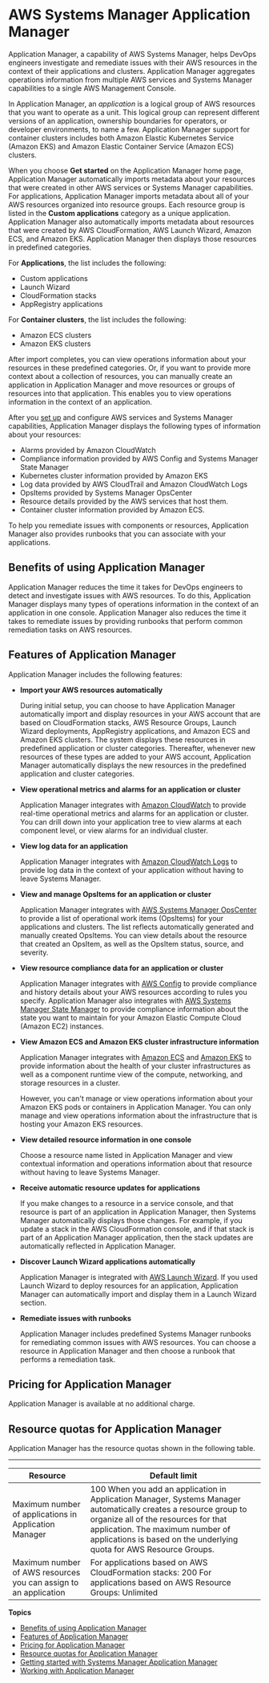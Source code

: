 # AWS Systems Manager Application Manager<a name="application-manager"></a>

Application Manager, a capability of AWS Systems Manager, helps DevOps engineers investigate and remediate issues with their AWS resources in the context of their applications and clusters\. Application Manager aggregates operations information from multiple AWS services and Systems Manager capabilities to a single AWS Management Console\.

In Application Manager, an *application* is a logical group of AWS resources that you want to operate as a unit\. This logical group can represent different versions of an application, ownership boundaries for operators, or developer environments, to name a few\. Application Manager support for container clusters includes both Amazon Elastic Kubernetes Service \(Amazon EKS\) and Amazon Elastic Container Service \(Amazon ECS\) clusters\.

When you choose **Get started** on the Application Manager home page, Application Manager automatically imports metadata about your resources that were created in other AWS services or Systems Manager capabilities\. For applications, Application Manager imports metadata about all of your AWS resources organized into resource groups\. Each resource group is listed in the **Custom applications** category as a unique application\. Application Manager also automatically imports metadata about resources that were created by AWS CloudFormation, AWS Launch Wizard, Amazon ECS, and Amazon EKS\. Application Manager then displays those resources in predefined categories\.

For **Applications**, the list includes the following:
+ Custom applications
+ Launch Wizard
+ CloudFormation stacks
+ AppRegistry applications

For **Container clusters**, the list includes the following:
+ Amazon ECS clusters
+ Amazon EKS clusters

After import completes, you can view operations information about your resources in these predefined categories\. Or, if you want to provide more context about a collection of resources, you can manually create an application in Application Manager and move resources or groups of resources into that application\. This enables you to view operations information in the context of an application\. 

After you [set up](https://docs.aws.amazon.com/systems-manager/latest/userguide/application-manager-getting-started-related-services.html) and configure AWS services and Systems Manager capabilities, Application Manager displays the following types of information about your resources:
+ Alarms provided by Amazon CloudWatch
+ Compliance information provided by AWS Config and Systems Manager State Manager
+ Kubernetes cluster information provided by Amazon EKS
+ Log data provided by AWS CloudTrail and Amazon CloudWatch Logs
+ OpsItems provided by Systems Manager OpsCenter
+ Resource details provided by the AWS services that host them\.
+ Container cluster information provided by Amazon ECS\.

To help you remediate issues with components or resources, Application Manager also provides runbooks that you can associate with your applications\. 

## Benefits of using Application Manager<a name="application-manager-learn-more-benefits"></a>

Application Manager reduces the time it takes for DevOps engineers to detect and investigate issues with AWS resources\. To do this, Application Manager displays many types of operations information in the context of an application in one console\. Application Manager also reduces the time it takes to remediate issues by providing runbooks that perform common remediation tasks on AWS resources\.

## Features of Application Manager<a name="application-manager-learn-more-features"></a>

Application Manager includes the following features:
+ **Import your AWS resources automatically**

  During initial setup, you can choose to have Application Manager automatically import and display resources in your AWS account that are based on CloudFormation stacks, AWS Resource Groups, Launch Wizard deployments, AppRegistry applications, and Amazon ECS and Amazon EKS clusters\. The system displays these resources in predefined application or cluster categories\. Thereafter, whenever new resources of these types are added to your AWS account, Application Manager automatically displays the new resources in the predefined application and cluster categories\. 
+ **View operational metrics and alarms for an application or cluster**

  Application Manager integrates with [Amazon CloudWatch](https://docs.aws.amazon.com/AmazonCloudWatch/latest/monitoring/WhatIsCloudWatch.html) to provide real\-time operational metrics and alarms for an application or cluster\. You can drill down into your application tree to view alarms at each component level, or view alarms for an individual cluster\.
+ **View log data for an application**

  Application Manager integrates with [Amazon CloudWatch Logs](https://docs.aws.amazon.com/AmazonCloudWatch/latest/logs/WhatIsCloudWatchLogs.html) to provide log data in the context of your application without having to leave Systems Manager\.
+ **View and manage OpsItems for an application or cluster** 

  Application Manager integrates with [AWS Systems Manager OpsCenter](OpsCenter.md) to provide a list of operational work items \(OpsItems\) for your applications and clusters\. The list reflects automatically generated and manually created OpsItems\. You can view details about the resource that created an OpsItem, as well as the OpsItem status, source, and severity\. 
+ **View resource compliance data for an application or cluster** 

  Application Manager integrates with [AWS Config](https://docs.aws.amazon.com/config/latest/developerguide/WhatIsConfig.html) to provide compliance and history details about your AWS resources according to rules you specify\. Application Manager also integrates with [AWS Systems Manager State Manager](systems-manager-state.md) to provide compliance information about the state you want to maintain for your Amazon Elastic Compute Cloud \(Amazon EC2\) instances\. 
+ **View Amazon ECS and Amazon EKS cluster infrastructure information**

  Application Manager integrates with [Amazon ECS](https://docs.aws.amazon.com/AmazonECS/latest/developerguide/) and [Amazon EKS](https://docs.aws.amazon.com/eks/latest/userguide/what-is-eks.html) to provide information about the health of your cluster infrastructures as well as a component runtime view of the compute, networking, and storage resources in a cluster\.

  However, you can't manage or view operations information about your Amazon EKS pods or containers in Application Manager\. You can only manage and view operations information about the infrastructure that is hosting your Amazon EKS resources\.
+ **View detailed resource information in one console**

  Choose a resource name listed in Application Manager and view contextual information and operations information about that resource without having to leave Systems Manager\.
+ **Receive automatic resource updates for applications** 

  If you make changes to a resource in a service console, and that resource is part of an application in Application Manager, then Systems Manager automatically displays those changes\. For example, if you update a stack in the AWS CloudFormation console, and if that stack is part of an Application Manager application, then the stack updates are automatically reflected in Application Manager\. 
+ **Discover Launch Wizard applications automatically**

  Application Manager is integrated with [AWS Launch Wizard](https://docs.aws.amazon.com/launchwizard/?id=docs_gateway)\. If you used Launch Wizard to deploy resources for an application, Application Manager can automatically import and display them in a Launch Wizard section\.
+ **Remediate issues with runbooks** 

  Application Manager includes predefined Systems Manager runbooks for remediating common issues with AWS resources\. You can choose a resource in Application Manager and then choose a runbook that performs a remediation task\.

## Pricing for Application Manager<a name="application-manager-learn-more-cost"></a>

Application Manager is available at no additional charge\.

## Resource quotas for Application Manager<a name="application-manager-learn-more-quotas"></a>

Application Manager has the resource quotas shown in the following table\.


****  

| Resource | Default limit | 
| --- | --- | 
|  Maximum number of applications in Application Manager  |  100 When you add an application in Application Manager, Systems Manager automatically creates a resource group to organize all of the resources for that application\. The maximum number of applications is based on the underlying quota for AWS Resource Groups\.  | 
|  Maximum number of AWS resources you can assign to an application  |  For applications based on AWS CloudFormation stacks: 200 For applications based on AWS Resource Groups: Unlimited  | 

**Topics**
+ [Benefits of using Application Manager](#application-manager-learn-more-benefits)
+ [Features of Application Manager](#application-manager-learn-more-features)
+ [Pricing for Application Manager](#application-manager-learn-more-cost)
+ [Resource quotas for Application Manager](#application-manager-learn-more-quotas)
+ [Getting started with Systems Manager Application Manager](application-manager-getting-started.md)
+ [Working with Application Manager](application-manager-working.md)